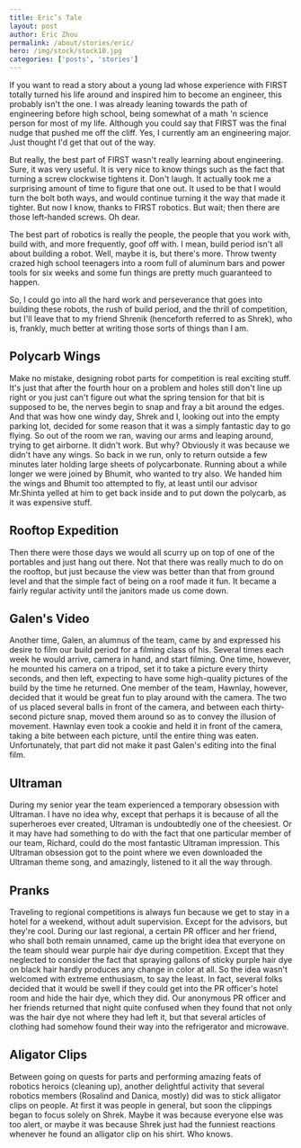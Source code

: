 ```yaml
---
title: Eric’s Tale
layout: post
author: Eric Zhou
permalink: /about/stories/eric/
hero: /img/stock/stock10.jpg
categories: ['posts', 'stories']
---
```


If you want to read a story about a young lad whose experience with FIRST
totally turned his life around and inspired him to become an engineer, this
probably isn't the one. I was already leaning towards the path of engineering
before high school, being somewhat of a math 'n science person for most of my
life. Although you could say that FIRST was the final nudge that pushed me off
the cliff. Yes, I currently am an engineering major. Just thought I'd get that
out of the way.

But really, the best part of FIRST wasn't really learning about engineering.
Sure, it was very useful. It is very nice to know things such as the fact that
turning a screw clockwise tightens it. Don't laugh. It actually took me a
surprising amount of time to figure that one out. It used to be that I would
turn the bolt both ways, and would continue turning it the way that made it
tighter. But now I know, thanks to FIRST robotics. But wait; then there are
those left-handed screws. Oh dear.

The best part of robotics is really the people, the people that you work with,
build with, and more frequently, goof off with. I mean, build period isn't all
about building a robot. Well, maybe it is, but there's more. Throw twenty crazed
high school teenagers into a room full of aluminum bars and power tools for six
weeks and some fun things are pretty much guaranteed to happen.

So, I could go into all the hard work and perseverance that goes into building
these robots, the rush of build period, and the thrill of competition, but I'll
leave that to my friend Shrenik (henceforth referred to as Shrek), who is,
frankly, much better at writing those sorts of things than I am.

## Polycarb Wings

Make no mistake, designing robot parts for competition is real exciting stuff.
It's just that after the fourth hour on a problem and holes still don't line up
right or you just can't figure out what the spring tension for that bit is
supposed to be, the nerves begin to snap and fray a bit around the edges. And
that was how one windy day, Shrek and I, looking out into the empty parking lot,
decided for some reason that it was a simply fantastic day to go flying. So out
of the room we ran, waving our arms and leaping around, trying to get airborne.
It didn't work. But why? Obviously it was because we didn't have any wings. So
back in we run, only to return outside a few minutes later holding large sheets
of polycarbonate. Running about a while longer we were joined by Bhumit, who
wanted to try also. We handed him the wings and Bhumit too attempted to fly, at
least until our advisor Mr.Shinta yelled at him to get back inside and to put
down the polycarb, as it was expensive stuff.

## Rooftop Expedition

Then there were those days we would all scurry up on top of one of the portables
and just hang out there. Not that there was really much to do on the rooftop,
but just because the view was better than that from ground level and that the
simple fact of being on a roof made it fun. It became a fairly regular activity
until the janitors made us come down.

## Galen's Video

Another time, Galen, an alumnus of the team, came by and expressed his desire to
film our build period for a filming class of his. Several times each week he
would arrive, camera in hand, and start filming. One time, however, he mounted
his camera on a tripod, set it to take a picture every thirty seconds, and then
left, expecting to have some high-quality pictures of the build by the time he
returned. One member of the team, Hawnlay, however, decided that it would be
great fun to play around with the camera. The two of us placed several balls in
front of the camera, and between each thirty-second picture snap, moved them
around so as to convey the illusion of movement. Hawnlay even took a cookie and
held it in front of the camera, taking a bite between each picture, until the
entire thing was eaten. Unfortunately, that part did not make it past Galen's
editing into the final film.

## Ultraman

During my senior year the team experienced a temporary obsession with Ultraman.
I have no idea why, except that perhaps it is because of all the superheroes
ever created, Ultraman is undoubtedly one of the cheesiest. Or it may have had
something to do with the fact that one particular member of our team, Richard,
could do the most fantastic Ultraman impression. This Ultraman obsession got to
the point where we even downloaded the Ultraman theme song, and amazingly,
listened to it all the way through.

## Pranks

Traveling to regional competitions is always fun because we get to stay in a
hotel for a weekend, without adult supervision. Except for the advisors, but
they're cool. During our last regional, a certain PR officer and her friend, who
shall both remain unnamed, came up the bright idea that everyone on the team
should wear purple hair dye during competition. Except that they neglected to
consider the fact that spraying gallons of sticky purple hair dye on black hair
hardly produces any change in color at all. So the idea wasn't welcomed with
extreme enthusiasm, to say the least. In fact, several folks decided that it
would be swell if they could get into the PR officer's hotel room and hide the
hair dye, which they did. Our anonymous PR officer and her friends returned that
night quite confused when they found that not only was the hair dye not where
they had left it, but that several articles of clothing had somehow found their
way into the refrigerator and microwave.

## Aligator Clips

Between going on quests for parts and performing amazing feats of robotics
heroics (cleaning up), another delightful activity that several robotics members
(Rosalind and Danica, mostly) did was to stick alligator clips on people. At
first it was people in general, but soon the clippings began to focus solely on
Shrek. Maybe it was because everyone else was too alert, or maybe it was because
Shrek just had the funniest reactions whenever he found an alligator clip on his
shirt. Who knows.
